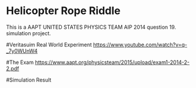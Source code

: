 # Helicopter Rope Riddle
This is a AAPT UNITED STATES PHYSICS TEAM AIP 2014 question 19. simulation project.

#Veritasuim Real World Experiment
https://www.youtube.com/watch?v=q-_7y0WUnW4

#The Exam
https://www.aapt.org/physicsteam/2015/upload/exam1-2014-2-2.pdf

#Simulation Result
